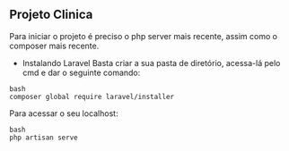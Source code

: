 ## Projeto Clinica

Para iniciar o projeto é preciso o php server mais recente, assim como o composer mais recente. 

- Instalando Laravel
Basta criar a sua pasta de diretório, acessa-lá pelo cmd e dar o seguinte comando:
```
bash
composer global require laravel/installer
```
Para acessar o seu localhost:

```
bash
php artisan serve
```

